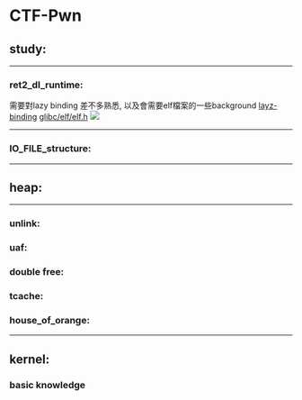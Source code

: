 # CTF-Pwn 

## study:
---
### ret2_dl_runtime:

需要對lazy binding 差不多熟悉, 以及會需要elf檔案的一些background
[layz-binding](http://wthung2.blogspot.com/2010/03/elf-lazy-binding.html)
[glibc/elf/elf.h](https://code.woboq.org/userspace/glibc/elf/elf.h.html)
![](https://i.imgur.com/PdPn1PU.png)


---
### IO_FILE_structure:
---
## heap:
---
### unlink:

### uaf:

### double free:

### tcache:

### house_of_orange:

---
## kernel:

### basic knowledge

